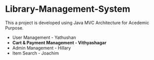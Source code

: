 # Library-Management-System

This a project is developed using Java MVC Architecture for Acedemic Purpose.

- User Management               - Yathushan
- **Cart & Payment Management     - Vithyashagar** 
- Admin Management              - Hillary
- Item Search                   - Joachim
